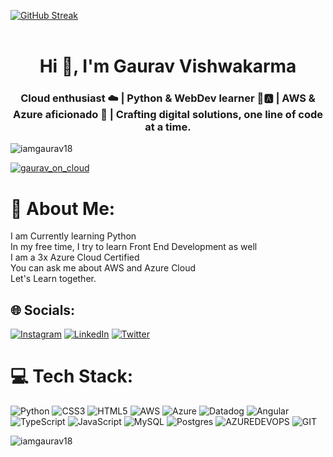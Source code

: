 <a href="https://git.io/streak-stats"><img src="https://streak-stats.demolab.com?user=iamgaurav18&theme=synthwave&border_radius=100&card_width=900&border=CC06EB&stroke=E202EB&ring=00DCEB&fire=EB19E5&dates=02EBE2" alt="GitHub Streak" /></a><br><br>
<h1 align="center">Hi 👋, I'm Gaurav Vishwakarma</h1>
<h3 align="center">Cloud enthusiast ☁️ | Python & WebDev learner 🐍🅰️ | AWS & Azure aficionado 🚀 | Crafting digital solutions, one line of code at a time.</h3>

<p align="left"> <img src="https://komarev.com/ghpvc/?username=iamgaurav18&label=Profile%20views&color=0e75b6&style=flat" alt="iamgaurav18" /> </p>

<p align="left"> <a href="https://twitter.com/gaurav_on_cloud" target="blank"><img src="https://img.shields.io/twitter/follow/gaurav_on_cloud?logo=twitter&style=for-the-badge" alt="gaurav_on_cloud" /></a> </p>

# 💫 About Me:
I am Currently learning Python<br>In my free time, I try to learn Front End Development as well<br>I am a 3x Azure Cloud Certified <br>You can ask me about AWS and Azure Cloud<br>Let's Learn together.


## 🌐 Socials:
[![Instagram](https://img.shields.io/badge/Instagram-%23E4405F.svg?logo=Instagram&logoColor=white)](https://instagram.com/iamgaurav82) [![LinkedIn](https://img.shields.io/badge/LinkedIn-%230077B5.svg?logo=linkedin&logoColor=white)](https://linkedin.com/in/gauravoncloud) [![Twitter](https://img.shields.io/badge/Twitter-%231DA1F2.svg?logo=Twitter&logoColor=white)](https://twitter.com/Gaurav_on_Cloud) 

# 💻 Tech Stack:
![Python](https://img.shields.io/badge/python-3670A0?style=for-the-badge&logo=python&logoColor=ffdd54) ![CSS3](https://img.shields.io/badge/css3-%231572B6.svg?style=for-the-badge&logo=css3&logoColor=white) ![HTML5](https://img.shields.io/badge/html5-%23E34F26.svg?style=for-the-badge&logo=html5&logoColor=white) ![AWS](https://img.shields.io/badge/AWS-%23FF9900.svg?style=for-the-badge&logo=amazon-aws&logoColor=white) ![Azure](https://img.shields.io/badge/azure-%230072C6.svg?style=for-the-badge&logo=microsoftazure&logoColor=white) ![Datadog](https://img.shields.io/badge/datadog-%23632CA6.svg?style=for-the-badge&logo=datadog&logoColor=white) ![Angular](https://img.shields.io/badge/angular-%23DD0031.svg?style=for-the-badge&logo=angular&logoColor=white) ![TypeScript](https://img.shields.io/badge/typescript-%23007ACC.svg?style=for-the-badge&logo=typescript&logoColor=white) ![JavaScript](https://img.shields.io/badge/javascript-%23323330.svg?style=for-the-badge&logo=javascript&logoColor=%23F7DF1E) ![MySQL](https://img.shields.io/badge/mysql-%2300000f.svg?style=for-the-badge&logo=mysql&logoColor=white) ![Postgres](https://img.shields.io/badge/postgres-%23316192.svg?style=for-the-badge&logo=postgresql&logoColor=white) ![AZUREDEVOPS](https://img.shields.io/badge/azuredevops-0078D7.svg?style=for-the-badge&logo=azuredevops&logoColor=white&color=%230078D7) ![GIT](https://img.shields.io/badge/Git-fc6d26?style=for-the-badge&logo=git&logoColor=white)

<p><img align="left" src="https://github-readme-stats.vercel.app/api/top-langs?username=iamgaurav18&show_icons=true&locale=en&layout=compact" alt="iamgaurav18" /></p>
